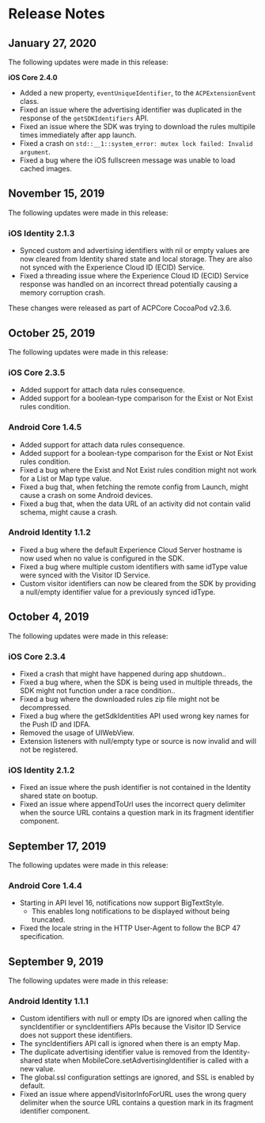 # Release Notes

## January 27, 2020

The following updates were made in this release:

**iOS Core 2.4.0**

* Added a new property, `eventUniqueIdentifier`, to the `ACPExtensionEvent` class. 
* Fixed an issue where the advertising identifier was duplicated in the response of the `getSDKIdentifiers` API.
* Fixed an issue where the SDK was trying to download the rules multipile times immediately after app launch.
* Fixed a crash on `std::__1::system_error: mutex lock failed: Invalid argument`.
* Fixed a bug where the iOS fullscreen message was unable to load cached images.



## November 15, 2019

The following updates were made in this release:

### iOS Identity 2.1.3

* Synced custom and advertising identifiers with nil or empty values are now cleared from Identity shared state and local storage. They are also not synced with the Experience Cloud ID \(ECID\) Service.
* Fixed a threading issue where the Experience Cloud ID \(ECID\) Service response was handled on an incorrect thread potentially causing a memory corruption crash.

These changes were released as part of ACPCore CocoaPod v2.3.6.

## October 25, 2019

The following updates were made in this release:

### iOS Core 2.3.5

* Added support for attach data rules consequence.
* Added support for a boolean-type comparison for the Exist or Not Exist rules condition.

### Android Core 1.4.5

* Added support for attach data rules consequence.
* Added support for a boolean-type comparison for the Exist or Not Exist rules condition.
* Fixed a bug where the Exist and Not Exist rules condition might not work for a List or Map type value.
* Fixed a bug that, when fetching the remote config from Launch, might cause a crash on some Android devices.
* Fixed a bug that, when the data URL of an activity did not contain valid schema, might cause a crash.

### Android Identity 1.1.2

* Fixed a bug where the default Experience Cloud Server hostname is now used when no value is configured in the SDK.
* Fixed a bug where multiple custom identifiers with same idType value were synced with the Visitor ID Service.
* Custom visitor identifiers can now be cleared from the SDK by providing a null/empty identifier value for a previously synced idType.

## October 4, 2019

The following updates were made in this release:

### iOS Core 2.3.4

* Fixed a crash that might have happened during app shutdown..    
* Fixed a bug where, when the SDK is being used in multiple threads, the SDK might not function under a race condition..    
* Fixed a bug where the downloaded rules zip file might not be decompressed.    
* Fixed a bug where the getSdkIdentities API used wrong key names for the Push ID and IDFA.    
* Removed the usage of UIWebView.    
* Extension listeners with null/empty type or source is now invalid and will not be registered.    

### iOS Identity 2.1.2

* Fixed an issue where the push identifier is not contained in the Identity shared state on bootup.    
* Fixed an issue where appendToUrl uses the incorrect query delimiter when the source URL contains a question mark in its fragment identifier component.

## September 17, 2019

The following updates were made in this release:

### Android Core 1.4.4

* Starting in API level 16, notifications now support BigTextStyle.
  * This enables long notifications to be displayed without being truncated.
* Fixed the locale string in the HTTP User-Agent to follow the BCP 47 specification.

## September 9, 2019

The following updates were made in this release:

### Android Identity 1.1.1

* Custom identifiers with null or empty IDs are ignored when calling the syncIdentifier or syncIdentifiers APIs because the Visitor ID Service does not support these identifiers.
* The syncIdentifiers API call is ignored when there is an empty Map.
* The duplicate advertising identifier value is removed from the Identity-shared state when MobileCore.setAdvertisingIdentifier is called with a new value.
* The global.ssl configuration settings are ignored, and SSL is enabled by default.
* Fixed an issue where appendVisitorInfoForURL uses the wrong query delimiter when the source URL contains a question mark in its fragment identifier component.

